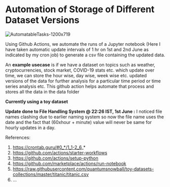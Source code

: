# Automation of Storage of Different Dataset Versions

![AutomatableTasks-1200x719](https://user-images.githubusercontent.com/95134445/171466624-75e6397f-3d2d-47aa-bad9-6b136fded708.jpg)

Using Github Actions, we automate the runs of a Jupyter notebook (Here I have taken automatic update intervals of 1 hr on 1st and 2nd June as indicated by my cron job) to generate a csv file containing the updated data.

An **example usecase** is if we have a dataset on topics such as weather, cryptocurrencies, stock market, COVID-19 stats etc. which update over time, we can store the hour wise, day wise, week wise etc. updated versions of the data for further analysis for a particular time period or time series analysis etc. This github action helps automate that process and stores all the data in the data folder

**Currently using a toy dataset** 

**Update done to File Handling System @ 22:26 IST, 1st June :** I noticed file names clashing due to earlier naming system so now the file name uses the date and the fact that (60xhour + minute) value will never be same for hourly updates in a day.

References:
1. https://crontab.guru/#0_*/1_1-2_6_*
2. https://github.com/actions/starter-workflows
3. https://github.com/actions/setup-python
4. https://github.com/marketplace/actions/run-notebook
5. https://raw.githubusercontent.com/quantumsnowball/toy-datasets-collections/master/titanic/titanic.csv
6. ...
